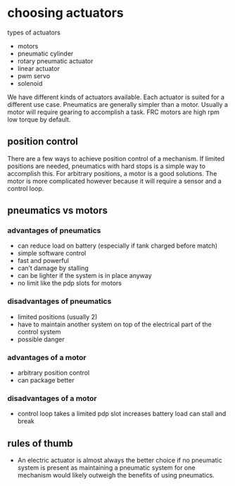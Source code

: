 # choosing actuators

types of actuators

* motors
* pneumatic cylinder
* rotary pneumatic actuator
* linear actuator
* pwm servo
* solenoid

We have different kinds of actuators available. Each actuator is suited for a different use case. Pneumatics are generally simpler than a motor. Usually a motor will require gearing to accomplish a task. FRC motors are high rpm low torque by default. 
 
## position control
There are a few ways to achieve position control of a mechanism. If limited positions are needed, pneumatics with hard stops is a simple way to accomplish this. For arbitrary positions, a motor is a good solutions. The motor is more complicated however because it will require a sensor and a control loop. 
 
## pneumatics vs motors

### advantages of pneumatics
* can reduce load on battery (especially if tank charged before match)
* simple software control
* fast and powerful
* can’t damage by stalling
* can be lighter if the system is in place anyway
* no limit like the pdp slots for motors
 
### disadvantages of pneumatics
* limited positions (usually 2)
* have to maintain another system on top of the electrical part of the control system
* possible danger
 
### advantages of a motor
* arbitrary position control
* can package better
 
### disadvantages of a motor
* control loop
takes a limited pdp slot
increases battery load
can stall and break
 
## rules of thumb
* An electric actuator is almost always the better choice if no pneumatic system is present as maintaining a pneumatic system for one mechanism would likely outweigh the benefits of using pneumatics.